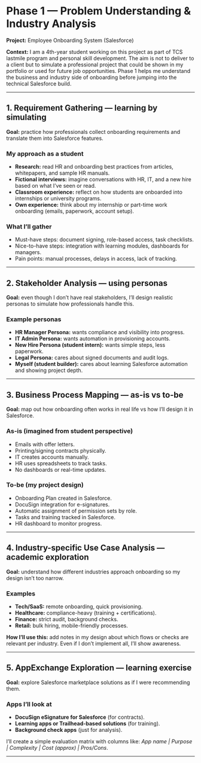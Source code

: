 # Phase 1 — Problem Understanding & Industry Analysis

**Project:** Employee Onboarding System (Salesforce)

**Context:** I am a 4th-year student working on this project as part of TCS lastmile program and personal skill development. The aim is not to deliver to a client but to simulate a professional project that could be shown in my portfolio or used for future job opportunities. Phase 1 helps me understand the business and industry side of onboarding before jumping into the technical Salesforce build.

---

## 1. Requirement Gathering — learning by simulating

**Goal:** practice how professionals collect onboarding requirements and translate them into Salesforce features.

### My approach as a student

* **Research:** read HR and onboarding best practices from articles, whitepapers, and sample HR manuals.
* **Fictional interviews:** imagine conversations with HR, IT, and a new hire based on what I’ve seen or read.
* **Classroom experience:** reflect on how students are onboarded into internships or university programs.
* **Own experience:** think about my internship or part-time work onboarding (emails, paperwork, account setup).

### What I’ll gather

* Must-have steps: document signing, role-based access, task checklists.
* Nice-to-have steps: integration with learning modules, dashboards for managers.
* Pain points: manual processes, delays in access, lack of tracking.

---

## 2. Stakeholder Analysis — using personas

**Goal:** even though I don’t have real stakeholders, I’ll design realistic personas to simulate how professionals handle this.

### Example personas

* **HR Manager Persona:** wants compliance and visibility into progress.
* **IT Admin Persona:** wants automation in provisioning accounts.
* **New Hire Persona (student intern):** wants simple steps, less paperwork.
* **Legal Persona:** cares about signed documents and audit logs.
* **Myself (student builder):** cares about learning Salesforce automation and showing project depth.

---

## 3. Business Process Mapping — as-is vs to-be

**Goal:** map out how onboarding often works in real life vs how I’ll design it in Salesforce.

### As-is (imagined from student perspective)

* Emails with offer letters.
* Printing/signing contracts physically.
* IT creates accounts manually.
* HR uses spreadsheets to track tasks.
* No dashboards or real-time updates.

### To-be (my project design)

* Onboarding Plan created in Salesforce.
* DocuSign integration for e-signatures.
* Automatic assignment of permission sets by role.
* Tasks and training tracked in Salesforce.
* HR dashboard to monitor progress.

---

## 4. Industry-specific Use Case Analysis — academic exploration

**Goal:** understand how different industries approach onboarding so my design isn’t too narrow.

### Examples

* **Tech/SaaS:** remote onboarding, quick provisioning.
* **Healthcare:** compliance-heavy (training + certifications).
* **Finance:** strict audit, background checks.
* **Retail:** bulk hiring, mobile-friendly processes.

**How I’ll use this:** add notes in my design about which flows or checks are relevant per industry. Even if I don’t implement all, I’ll show awareness.

---

## 5. AppExchange Exploration — learning exercise

**Goal:** explore Salesforce marketplace solutions as if I were recommending them.

### Apps I’ll look at

* **DocuSign eSignature for Salesforce** (for contracts).
* **Learning apps or Trailhead-based solutions** (for training).
* **Background check apps** (just for analysis).

I’ll create a simple evaluation matrix with columns like: *App name | Purpose | Complexity | Cost (approx) | Pros/Cons*.

---